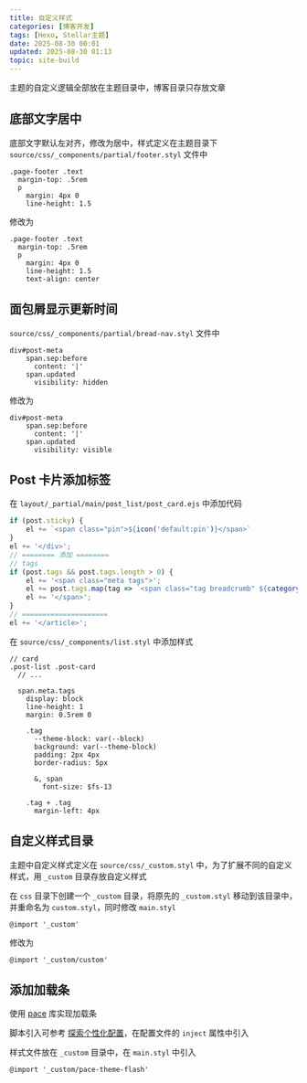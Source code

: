 ```yaml
---
title: 自定义样式
categories: [博客开发]
tags: [Hexo, Stellar主题]
date: 2025-08-30 00:01
updated: 2025-08-30 01:13
topic: site-build
---
```


主题的自定义逻辑全部放在主题目录中，博客目录只存放文章

## 底部文字居中

底部文字默认左对齐，修改为居中，样式定义在主题目录下 `source/css/_components/partial/footer.styl` 文件中

```stylus
.page-footer .text
  margin-top: .5rem
  p
    margin: 4px 0
    line-height: 1.5
```

修改为

```stylus
.page-footer .text
  margin-top: .5rem
  p
    margin: 4px 0
    line-height: 1.5
    text-align: center
```

## 面包屑显示更新时间

`source/css/_components/partial/bread-nav.styl` 文件中

```stylus
div#post-meta
    span.sep:before
      content: '|'
    span.updated
      visibility: hidden
```

修改为

```stylus
div#post-meta
    span.sep:before
      content: '|'
    span.updated
      visibility: visible
```

## Post 卡片添加标签

在 `layout/_partial/main/post_list/post_card.ejs` 中添加代码

```js
if (post.sticky) {
    el += `<span class="pin">${icon('default:pin')}</span>`
}
el += '</div>';
// ======== 添加 ========
// tags
if (post.tags && post.tags.length > 0) {
    el += '<span class="meta tags">';
    el += post.tags.map(tag => `<span class="tag breadcrumb" ${category_color(tag.name)}>#${tag.name}</span>`).join("");
    el += '</span>';
}
// =====================
el += '</article>';
```

在 `source/css/_components/list.styl` 中添加样式

```stylus
// card
.post-list .post-card
  // ...

  span.meta.tags
    display: block
    line-height: 1
    margin: 0.5rem 0

    .tag
      --theme-block: var(--block)
      background: var(--theme-block)
      padding: 2px 4px
      border-radius: 5px

      &, span
        font-size: $fs-13

    .tag + .tag
      margin-left: 4px
```

## 自定义样式目录

主题中自定义样式定义在 `source/css/_custom.styl` 中，为了扩展不同的自定义样式，用 `_custom` 目录存放自定义样式

在 `css` 目录下创建一个 `_custom` 目录，将原先的 `_custom.styl` 移动到该目录中，并重命名为 `custom.styl`，同时修改 `main.styl`

```stylus
@import '_custom'
```

修改为

```stylus
@import '_custom/custom'
```

## 添加加载条

使用 [pace](https://github.com/CodeByZach/pace) 库实现加载条

脚本引入可参考 [探索个性化配置](https://xaoxuu.com/wiki/stellar/advanced-settings/#%E5%A4%96%E9%83%A8%E6%96%87%E4%BB%B6%E6%B3%A8%E5%85%A5)，在配置文件的 `inject` 属性中引入

样式文件放在 `_custom` 目录中，在 `main.styl` 中引入

```stylus
@import '_custom/pace-theme-flash'
```
